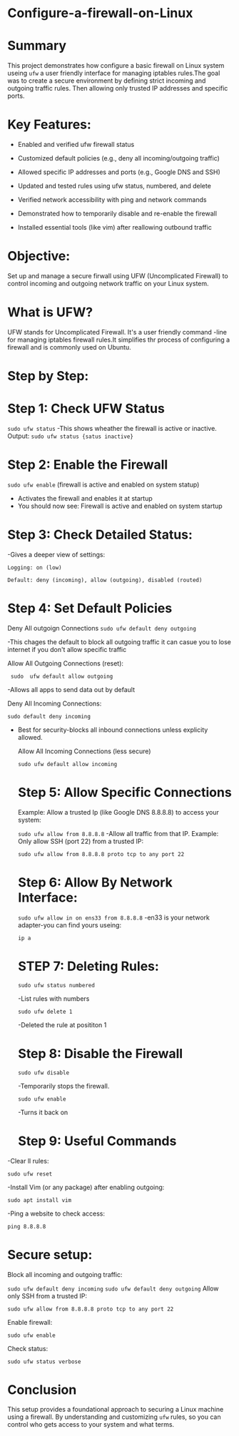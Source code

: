 # Configure-a-firewall-on-Linux

# Summary 
This project demonstrates how configure a basic firewall on Linux system useing ```ufw``` a user friendly interface for managing iptables rules.The goal was to create a secure environment by defining strict incoming and outgoing traffic rules. Then allowing only trusted IP addresses and specific ports. 

# Key Features:
- Enabled and verified ufw firewall status

- Customized default policies (e.g., deny all incoming/outgoing traffic)

- Allowed specific IP addresses and ports (e.g., Google DNS and SSH)

- Updated and tested rules using ufw status, numbered, and delete

- Verified network accessibility with ping and network commands

- Demonstrated how to temporarily disable and re-enable the firewall

- Installed essential tools (like vim) after reallowing outbound traffic


# Objective: 
Set up and manage a secure firwall using UFW (Uncomplicated Firewall) to control incoming and outgoing network traffic on your Linux system. 

# What is UFW?
UFW stands for Uncomplicated Firewall. It's a user friendly command -line for managing iptables firewall rules.It simplifies thr process of configuring a firewall and is commonly used on Ubuntu.


# Step by Step:

# Step 1: Check UFW Status 
```sudo ufw status```
-This shows wheather the firewall is active or inactive.
Output:
```sudo ufw status {satus inactive}```

# Step 2: Enable the Firewall 
```sudo ufw enable``` (firewall is active and enabled on system statup)

- Activates the firewall and enables it at startup
- You should now see:
      Firewall is active and enabled on system startup

# Step 3: Check Detailed Status:

-Gives a deeper view of settings: 

```Logging: on (low)```

```Default: deny (incoming), allow (outgoing), disabled (routed)```

# Step 4: Set Default Policies 

Deny All outgoign Connections
```sudo ufw default deny outgoing ```

-This chages the default to block all outgoing traffic it can casue you to lose internet if you don't allow specific traffic
  
Allow All Outgoing Connections (reset):

``` sudo  ufw default allow outgoing```

-Allows all apps to send data out by default 

Deny All Incoming Connections:

``` sudo default deny incoming ```
- Best for security-blocks all inbound connections unless explicity allowed.

  Allow All Incoming Connections (less secure)

  ```sudo ufw default allow incoming ```

  # Step 5: Allow Specific Connections

  Example: Allow a trusted Ip (like Google DNS 8.8.8.8) to access your system:

  ```sudo ufw allow from 8.8.8.8```
  -Allow all traffic from that IP.
  Example: Only allow SSH (port 22) from a trusted IP:
  
  ```sudo ufw allow from 8.8.8.8 proto tcp to any port 22```

  # Step 6: Allow By Network Interface:
  
  ```sudo ufw allow in on ens33 from 8.8.8.8```
  -en33 is your network adapter-you can find yours useing:

  ```ip a```

  # STEP 7: Deleting Rules:
  
  ```sudo ufw status numbered```
  
  -List rules with numbers
  
  ```sudo ufw delete 1```
  
  -Deleted the rule at posititon 1

  # Step 8: Disable the Firewall

  ```sudo ufw disable```
  
  -Temporarily stops the firewall.

  ```sudo ufw enable```
  
  -Turns it back on

  # Step 9: Useful Commands
-Clear ll rules: 

```sudo ufw reset```

-Install Vim (or any package) after enabling outgoing: 

```sudo apt install vim```

-Ping a website to check access:

```ping 8.8.8.8```

#  Secure setup:
Block all incoming and outgoing traffic:

```sudo ufw default deny incoming```
```sudo ufw default deny outgoing```
Allow only SSH from a trusted IP:

```sudo ufw allow from 8.8.8.8 proto tcp to any port 22```

Enable firewall:

```sudo ufw enable```

Check status:

```sudo ufw status verbose```

# Conclusion 
This setup provides a foundational approach to securing a Linux machine using a firewall. By understanding and customizing ```ufw``` rules, so you can control who gets access to your system and what terms. 
